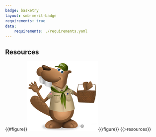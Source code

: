 ```yaml
---
badge: basketry
layout: smb-merit-badge
requirements: true
data:
    requirements: ./requirements.yaml
---
```


## Resources

{{#figure}}<img src="basketry-bucky.jpg" class="W(100%)" />{{/figure}}
{{>resources}}
